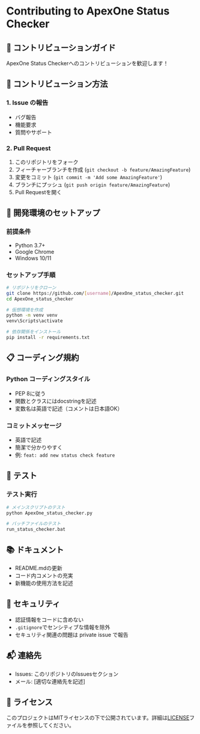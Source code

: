 # Contributing to ApexOne Status Checker

## 🤝 コントリビューションガイド

ApexOne Status Checkerへのコントリビューションを歓迎します！

## 📝 コントリビューション方法

### 1. Issue の報告
- バグ報告
- 機能要求
- 質問やサポート

### 2. Pull Request
1. このリポジトリをフォーク
2. フィーチャーブランチを作成 (`git checkout -b feature/AmazingFeature`)
3. 変更をコミット (`git commit -m 'Add some AmazingFeature'`)
4. ブランチにプッシュ (`git push origin feature/AmazingFeature`)
5. Pull Requestを開く

## 🔧 開発環境のセットアップ

### 前提条件
- Python 3.7+
- Google Chrome
- Windows 10/11

### セットアップ手順
```bash
# リポジトリをクローン
git clone https://github.com/[username]/ApexOne_status_checker.git
cd ApexOne_status_checker

# 仮想環境を作成
python -m venv venv
venv\Scripts\activate

# 依存関係をインストール
pip install -r requirements.txt
```

## 📋 コーディング規約

### Python コーディングスタイル
- PEP 8に従う
- 関数とクラスにはdocstringを記述
- 変数名は英語で記述（コメントは日本語OK）

### コミットメッセージ
- 英語で記述
- 簡潔で分かりやすく
- 例: `feat: add new status check feature`

## 🧪 テスト

### テスト実行
```bash
# メインスクリプトのテスト
python ApexOne_status_checker.py

# バッチファイルのテスト
run_status_checker.bat
```

## 📚 ドキュメント

- README.mdの更新
- コード内コメントの充実
- 新機能の使用方法を記述

## 🚨 セキュリティ

- 認証情報をコードに含めない
- `.gitignore`でセンシティブな情報を除外
- セキュリティ関連の問題は private issue で報告

## 📬 連絡先

- Issues: このリポジトリのIssuesセクション
- メール: [適切な連絡先を記述]

## 📄 ライセンス

このプロジェクトはMITライセンスの下で公開されています。詳細は[LICENSE](LICENSE)ファイルを参照してください。
